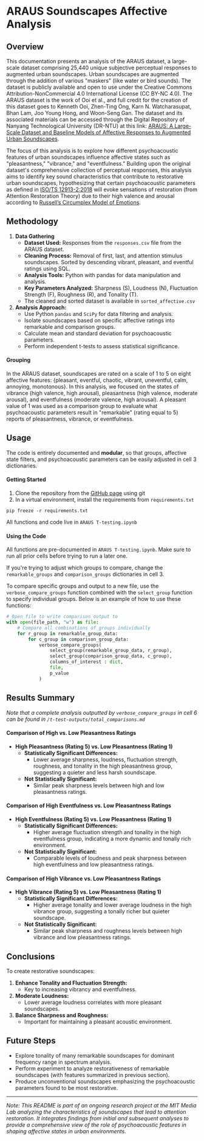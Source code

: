 # ARAUS Soundscapes Affective Analysis

## Overview

This documentation presents an analysis of the ARAUS dataset, a large-scale dataset comprising 25,440 unique subjective perceptual responses to augmented urban soundscapes. Urban soundscapes are augmented through the addition of various "maskers" (like water or bird sounds). The dataset is publicly available and open to use under the Creative Commons Attribution-NonCommercial 4.0 International License (CC BY-NC 4.0). The ARAUS dataset is the work of Ooi et al., and full credit for the creation of this dataset goes to Kenneth Ooi, Zhen-Ting Ong, Karn N. Watcharasupat, Bhan Lam, Joo Young Hong, and Woon-Seng Gan. The dataset and its associated materials can be accessed through the Digital Repository of Nanyang Technological University (DR-NTU) at this link: [ARAUS: A Large-Scale Dataset and Baseline Models of Affective Responses to Augmented Urban Soundscapes](https://doi.org/10.21979/N9/9OTEVX).

The focus of this analysis is to explore how different psychoacoustic features of urban soundscapes influence affective states such as "pleasantness," "vibrance," and "eventfulness." Building upon the original dataset's comprehensive collection of perceptual responses, this analysis aims to identify key sound characteristics that contribute to restorative urban soundscapes, hypothesizing that certain psychoacoustic parameters as defined in [ISO/TS 12913-2:2018](https://www.iso.org/standard/75267.html) will evoke sensations of restoration (from Attention Restoration Theory) due to their high valence and arousal according to [Russell’s Circumplex Model of Emotions](https://www.ncbi.nlm.nih.gov/pmc/articles/PMC2367156/#:~:text=The%20circumplex%20model%20of%20affect%20posits%20that%20the%20two%20underlying,salient%20situational%20and%20historical%20contexts).


## Methodology

1. **Data Gathering**
    - **Dataset Used:** Responses from the `responses.csv` file from the ARAUS dataset.
    - **Cleaning Process:** Removal of first, last, and attention stimulus soundscapes. Sorted by descending vibrant, pleasant, and eventful ratings using SQL.
    - **Analysis Tools:** Python with pandas for data manipulation and analysis.
    - **Key Parameters Analyzed:** Sharpness (S), Loudness (N), Fluctuation Strength (F), Roughness (R), and Tonality (T).
    - The cleaned and sorted dataset is available in `sorted_affective.csv`
2. **Analysis Approach:**
    - Use Python `pandas` and `SciPy` for data filtering and analysis.
    - Isolate soundscapes based on specific affective ratings into remarkable and comparison groups.
    - Calculate mean and standard deviation for psychoacoustic parameters.
    - Perform independent t-tests to assess statistical significance.

#### Grouping
In the ARAUS dataset, soundscapes are rated on a scale of 1 to 5 on eight affective features: {pleasant, eventful, chaotic, vibrant, uneventful, calm, annoying, monotonous}. In this analysis, we focused on the states of vibrance (high valence, high arousal), pleasantness (high valence, moderate arousal), and eventfulness (moderate valence, high arousal). A pleasant value of 1 was used as a comparison group to evaluate what psychoacoustic parameters result in "remarkable" (rating equal to 5) reports of pleasantness, vibrance, or eventfulness.

## Usage
The code is entirely documented and **modular**, so that groups, affective state filters, and psychoacoustic parameters can be easily adjusted in cell 3 dictionaries. 

#### Getting Started
1. Clone the repository from the [GitHub page](https://github.com/hectorastrom/ARAUS-T-Testing) using git
2. In a virtual environment, install the requirements from `requirements.txt` 

```pip freeze -r requirements.txt```

All functions and code live in `ARAUS T-testing.ipynb`
#### Using the Code
All functions are pre-documented in `ARAUS T-testing.ipynb`. Make sure to run all prior cells before trying to run a later one.

If you're trying to adjust which groups to compare, change the `remarkable_groups` and `comparison_groups` dictionaries in cell 3.

To compare specific groups and output to a new file, use the `verbose_compare_groups` function combined with the `select_group` function to specify individual groups. Below is an example of how to use these functions:

```python
# Open file to write comparison output to
with open(file_path, "w") as file:
    # Compare all combinations of groups individually
    for r_group in remarkable_group_data:
        for c_group in comparison_group_data:
            verbose_compare_groups(
                select_group(remarkable_group_data, r_group),
                select_group(comparison_group_data, c_group),
                columns_of_interest : dict,
                file,
                p_value
            )
```


## Results Summary

*Note that a complete analysis outputted by `verbose_compare_groups` in cell 6 can be found in `/t-test-outputs/total_comparisons.md`*

#### Comparison of High vs. Low Pleasantness Ratings

- **High Pleasantness (Rating 5) vs. Low Pleasantness (Rating 1)**
  - **Statistically Significant Differences:**
    - Lower average sharpness, loudness, fluctuation strength, roughness, and tonality in the high pleasantness group, suggesting a quieter and less harsh soundscape.
  - **Not Statistically Significant:**
    - Similar peak sharpness levels between high and low pleasantness ratings.

#### Comparison of High Eventfulness vs. Low Pleasantness Ratings

- **High Eventfulness (Rating 5) vs. Low Pleasantness (Rating 1)**
  - **Statistically Significant Differences:**
    - Higher average fluctuation strength and tonality in the high eventfulness group, indicating a more dynamic and tonally rich environment.
  - **Not Statistically Significant:**
    - Comparable levels of loudness and peak sharpness between high eventfulness and low pleasantness ratings.

#### Comparison of High Vibrance vs. Low Pleasantness Ratings

- **High Vibrance (Rating 5) vs. Low Pleasantness (Rating 1)**
  - **Statistically Significant Differences:**
    - Higher average tonality and lower average loudness in the high vibrance group, suggesting a tonally richer but quieter soundscape.
  - **Not Statistically Significant:**
    - Similar peak sharpness and roughness levels between high vibrance and low pleasantness ratings.

## Conclusions
To create restorative soundscapes:

1. **Enhance Tonality and Fluctuation Strength:** 
    - Key to increasing vibrancy and eventfulness.
2. **Moderate Loudness:** 
    - Lower average loudness correlates with more pleasant soundscapes.
3. **Balance Sharpness and Roughness:** 
    - Important for maintaining a pleasant acoustic environment.


## Future Steps
- Explore tonality of many remarkable soundscapes for dominant frequency range in spectrum analysis.
- Perform experiment to analyze restorativeness of remarkable soundscapes (with features summarized in previous section).
- Produce unconventional soundscapes emphasizing the psychoacoustic parameters found to be most restorative.
---

*Note: This README is part of an ongoing research project at the MIT Media Lab analyzing the characteristics of soundscapes that lead to attention restoration. It integrates findings from initial and subsequent analyses to provide a comprehensive view of the role of psychoacoustic features in shaping affective states in urban environments.*
